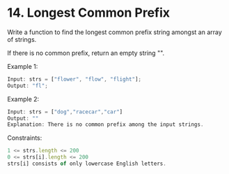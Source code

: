 # 14. Longest Common Prefix

Write a function to find the longest common prefix string amongst an array of strings.

If there is no common prefix, return an empty string "".

Example 1:

```js
Input: strs = ["flower", "flow", "flight"];
Output: "fl";
```

Example 2:

```js
Input: strs = ["dog","racecar","car"]
Output: ""
Explanation: There is no common prefix among the input strings.
```

Constraints:

```js
1 <= strs.length <= 200
0 <= strs[i].length <= 200
strs[i] consists of only lowercase English letters.
```
